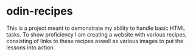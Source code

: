 # odin-recipes 

This is a project meant to demonstrate my ability to handle basic HTML tasks. To show proficiency I am creating a website with various recipes, consisting of links to these recipes aswell as various images to put the lessons into action. 

